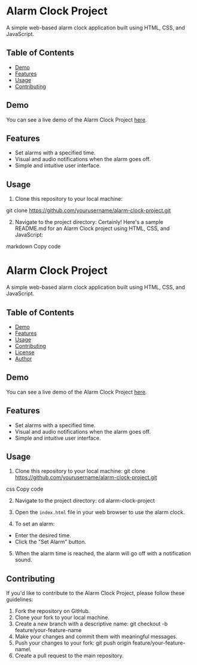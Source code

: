 # Alarm Clock Project

A simple web-based alarm clock application built using HTML, CSS, and JavaScript.

## Table of Contents

- [Demo](#demo)
- [Features](#features)
- [Usage](#usage)
- [Contributing](#contributing)

## Demo

You can see a live demo of the Alarm Clock Project [here](https://atactoc-sys.github.io/alarmClock/).

## Features

- Set alarms with a specified time.
- Visual and audio notifications when the alarm goes off.
- Simple and intuitive user interface.

## Usage

1. Clone this repository to your local machine:

git clone https://github.com/yourusername/alarm-clock-project.git

2. Navigate to the project directory:
Certainly! Here's a sample README.md for an Alarm Clock project using HTML, CSS, and JavaScript:

markdown
Copy code
# Alarm Clock Project

A simple web-based alarm clock application built using HTML, CSS, and JavaScript.

## Table of Contents

- [Demo](#demo)
- [Features](#features)
- [Usage](#usage)
- [Contributing](#contributing)
- [License](#license)
- [Author](#author)

## Demo

You can see a live demo of the Alarm Clock Project [here](#).

## Features

- Set alarms with a specified time.
- Visual and audio notifications when the alarm goes off.
- Simple and intuitive user interface.

## Usage

1. Clone this repository to your local machine:
git clone https://github.com/yourusername/alarm-clock-project.git

css
Copy code

2. Navigate to the project directory:
cd alarm-clock-project

3. Open the `index.html` file in your web browser to use the alarm clock.

4. To set an alarm:
- Enter the desired time.
- Click the "Set Alarm" button.

5. When the alarm time is reached, the alarm will go off with a notification sound.

## Contributing

If you'd like to contribute to the Alarm Clock Project, please follow these guidelines:

1. Fork the repository on GitHub.
2. Clone your fork to your local machine.
3. Create a new branch with a descriptive name:
git checkout -b feature/your-feature-name
4. Make your changes and commit them with meaningful messages.
5. Push your changes to your fork:
git push origin feature/your-feature-name\
6. Create a pull request to the main repository.
